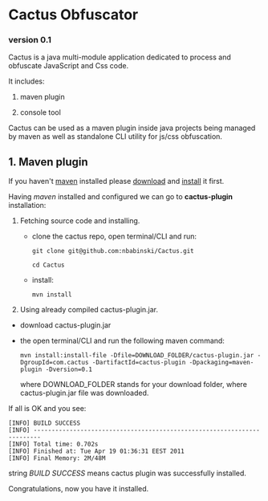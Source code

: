 Cactus Obfuscator
=================

### version 0.1


Cactus is a java multi-module application dedicated to process and obfuscate JavaScript and Css code.

It includes:
1. maven plugin

2. console tool

Cactus can be used as a maven plugin inside java projects being managed by maven as well as standalone CLI utility for js/css obfuscation.   

## 1. Maven plugin

If you haven't [maven](http://maven.apache.org/ "apache maven") installed please [download](http://maven.apache.org/download.html) and 
[install](http://maven.apache.org/download.html#Installation) it first.

Having *maven* installed and configured we can go to **cactus-plugin** installation:

1. Fetching source code and installing.

	* clone the cactus repo, open terminal/CLI and run:

		`git clone git@github.com:nbabinski/Cactus.git`
	
		`cd Cactus`
	
	* install:

		`mvn install` 

2. Using already compiled cactus-plugin.jar.

* download cactus-plugin.jar
* the open terminal/CLI and run the following maven command:

  `mvn install:install-file -Dfile=DOWNLOAD_FOLDER/cactus-plugin.jar -DgroupId=com.cactus -DartifactId=cactus-plugin -Dpackaging=maven-plugin -Dversion=0.1`
  
  where DOWNLOAD_FOLDER stands for your download folder, where cactus-plugin.jar file was downloaded. 
  
If all is OK and you see:
 
	[INFO] BUILD SUCCESS
	[INFO] ------------------------------------------------------------------------
	[INFO] Total time: 0.702s
	[INFO] Finished at: Tue Apr 19 01:36:31 EEST 2011
	[INFO] Final Memory: 2M/48M
	
string *BUILD SUCCESS* means cactus plugin was successfully installed.
  
Congratulations, now you have it installed.